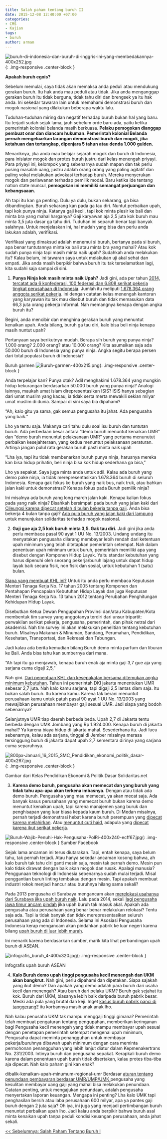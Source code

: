 ```yaml
---
title: Salah paham tentang buruh II
date: 2015-12-08 12:40:00 +07:00
categories:
- CMS
- Kajian
tags:
- buruh
author: arman
---
```


![buruh-di-indonesia-dan-buruh-di-inggris-ini-yang-membedakannya-400x252.jpg](/uploads/buruh-di-indonesia-dan-buruh-di-inggris-ini-yang-membedakannya-400x252.jpg){: .img-responsive .center-block }

**Apakah buruh egois?**

Sebelum memulai, saya tidak akan memaksa anda peduli atau mendukung gerakan buruh. Itu hak anda mau peduli atau tidak. Jika anda menganggap gerakan buruh itu tidak berguna, tidak tahu diri dan brengsek ya itu hak anda. Ini sekedar tawaran lain untuk memahami demonstrasi buruh dan mogok nasional yang dilakukan beberapa waktu lalu.

Tuduhan-tuduhan miring dan negatif terhadap buruh bukan hal yang baru. Itu terjadi sudah sejak lama, jauh sebelum orde baru ada, yaitu ketika pemerintah kolonial belanda masih berkuasa. **Pelaku pemogokan dianggap pembuat onar dan diancam hukuman. Pemerintah kolonial Belanda pernah mengeluarkan larangan demonstrasi buruh dan mogok, jika ketahuan dan tertangkap, dipenjara 5 tahun atau denda 1.000 gulden.**

Menariknya, jika anda mau belajar sejarah mogok dan buruh di Indonesia, para inisiator mogok dan protes buruh justru dari kelas menengah priyayi. Para priyayi ini, kelompok yang sebenarnya sudah mapan dan tak perlu pusing masalah uang, justru adalah orang orang yang paling agitatif dan paling vokal melakukan advokasi terhadap buruh. Mereka menyerukan mogok dan perlawanan terhadap pemilik modal. Baru ketika ide tentang nation state muncul, **pemogokan ini memiliki semangat perjuangan dan kebangsaaan.**

Ah tapi itu kan ga penting. Dulu ya dulu, bukan sekarang, ga bisa dibandingkan. Buruh sekarang kan pada ga tau diri. Nuntut perbaikan upah, tapi kok punya ninja. Katanya gaji kecil, tapi kok minta plesir ke bali dan minta bra yang mahal harganya? Gaji karyawan aja 2,5 juta kok buruh mau minta 3,5 juta dasar ga tahu diri. Tuduhan ini separuh benar tapi banyak salahnya. Untuk menjelaskan ini, hal mudah yang bisa dan perlu anda lakukan adalah, verifikasi.

Verifikasi yang dimaksud adalah menemui si buruh, bertanya pada si buruh, apa benar tuntutannya minta ke bali atau minta bra yang mahal? Atau kok sudah punya ninja tapi masih minta naik upah? Sudahkah anda melakukan itu? Kalau belum, ini tawaran saya untuk melakukan uji akal sehat dan empati. Jika anda masih berpikir bahwa buruh itu tak terselamatkan lagi, kita sudahi saja sampai di sini.

1. **Punya Ninja kok masih minta naik Upah?**
Jadi gini, ada per tahun [2014, tercatat ada 6 konfederasi, 100 federasi dan 6.808 serikat pekerja tingkat perusahaan di Indonesia](http://jabar.tribunnews.com/2012/05/01/sbsi-jumlah-buruh-di-indonesia-terbesar-setelah-cina). Jumlah itu meliputi [1.678.364 orang anggota serikat pekerja](http://www.hukumonline.com/berita/baca/lt55b8691e26785/inilah-data-serikat-pekerja-di-indonesia). ini dengan catatan kelas menengah kantoran yang karyawan itu tak mau disebut buruh dan tidak memasukan data 66,3 juta orang pekerja informal. Nah memangnya kenapa dengan angka buruh itu?

Begini, anda mencibir dan menghina gerakan buruh yang menuntut kenaikan upah. Anda bilang, buruh ga tau diri, kalo bisa beli ninja kenapa masih nuntut upah?

Pertanyaan saya berikutnya mudah. Berapa sih buruh yang punya ninja? 1.000 orang? 2.000 orang? atau 10.000 orang? Kita asumsikan saja ada 50.000 buruh di Indonesia yang punya ninja. Angka segitu berapa persen dari total populasi buruh di Indonesia?

Buruh garmen
![Buruh-garmen-400x215.png](/uploads/Buruh-garmen-400x215.png){: .img-responsive .center-block }

Anda terpelajar kan? Punya otak? Adil menghakimi 1.678.364 yang mungkin hidup kekurangan berdasarkan 50.000 buruh yang punya ninja? Analogi lainnya, maukah umat islam direpresentasikan ISIS? ISIS hanya sebagian dari umat muslim yang kacau, ia tidak serta merta mewakili sekian milyar umat muslim di dunia. Sampai di sini saya bia dipahami?

“Ah, kalo gitu ya sama, gak semua pengusaha itu jahat. Ada pengusaha yang baik.”

Lho ya tentu saja. Makanya cari tahu dulu soal isu buruh dan tuntutan buruh. Ada perbedaan besar antara “demo buruh menuntut kenaikan UMR” dan “demo buruh menuntut pelaksanaan UMR” yang pertama menunutut perbaikan kesejahteraan, yang kedua menuntut pelaksanaan peraturan. Artinya jangan pulul rata gerakan buruh pasti minta naik upah

“Lha iya, tapi itu tidak membenarkan buruh punya ninja, harusnya mereka kan bisa hidup prihatin, beli ninja bisa kok hidup sederhana ga bisa,”

Lho ya sepakat. Saya juga minta anda untuk adil. Kalau ada buruh yang demo pake ninja, ia tidak merepresentasikan 1.678.364 buruh di seluruh Indonesia. Kenapa gak fokus ke buruh yang naik bus, naik truk, atau bahkan jalan kaki untuk demonstrasi? Kenapa fokus pada Buruh pemilik ninja?

Ini misalnya ada buruh yang long march jalan kaki. Kenapa kalian fokus pada yang naik ninja? Bisahkah bersimpati pada buruh yang jalan kaki dari [Cileungsi karena dipecat setelah 4 bulan bekerja tanpa gaji](http://news.liputan6.com/read/2371272/long-march-bandung-jakarta-pembalut-wanita-solusi-kaki-buruh). Anda bisa bekerja 4 bulan tanpa gaji? [Ada pula buruh yang jalan kaki dari lampung](http://www.kspi.or.id/longmarch-buruh-lampung-jakarta-bergerak-menuju-tangerang.html) untuk menunjukan solidaritas terhadap mogok nasional.

2. **Gaji gue aja 2,5 kok buruh minta 3,5. Gak tau diri.**
Jadi gini jika anda perlu membaca pasal 90 ayat 1 UU No. 13/2003. Undang undang itu menyatakan pengusaha dilarang membayar lebih rendah dari ketentuan upah minimum yang telah ditetapkan pemerintah setempat. Nah dalam penentuan upah minimum untuk buruh, pemerintah memiliki apa yang disebut dengan Komponen Hidup Layak. Yaitu standar kebutuhan yang harus dipenuhi oleh seorang pekerja/buruh lajang untuk dapat hidup layak baik secara fisik, non fisik dan sosial, untuk kebutuhan 1 (satu) bulan.

[Siapa yang membuat KHL ini?](http://www.gajimu.com/main/gaji/gaji-minimum/komponen-khl) Untuk itu anda perlu membaca Keputusan Menteri Tenaga Kerja No. 17 tahun 2005 tentang Komponen dan Pentahapan Pencapaian Kebutuhan Hidup Layak dan juga Keputusan Menteri Tenaga Kerja No. 13 tahun 2012 tentang Perubahan Penghitungan Kehidupan Hidup Layak.

Disebutkan Ketua Dewan Pengupahan Provinsi dan/atau Kabupaten/Kota membentuk tim survey yang anggotanya terdiri dari unsur tripartit: perwakilan serikat pekerja, pengusaha, pemerintah, dan pihak netral dari akademisi. Nah tim survey ini akan melakukan penelitian tentang kebutuhan buruh. Misalnya Makanan & Minuman, Sandang, Perumahan, Pendidikan, Kesehatan, Transportasi, dan Rekreasi dan Tabungan.

Jadi kalau ada berita kemudian bilang Buruh demo minta parfum dan liburan ke Bali. Anda bisa tahu kan sumbernya dari mana.

“Ah tapi itu ga menjawab, kenapa buruh enak aja minta gaji 3,7 gue aja yang sarjana cuma digaji 2,5,”

Nah gini. [Dari penentuan KHL dan kesepakatan bersama ditemukan angka minimum kebutuhan](http://www.legal4ukm.com/usaha-perorangan-tidak-bebas-pajak-dan-umr/). Tahun ini pemerintah DKI jakarta menentukan UMR sebesar 2,7 juta. Nah kalo kamu sarjana, tapi digaji 2,5 lantas diam saja. Itu bukan salah buruh. Itu karena kamu. Karena tak berani menuntut perusahaan kamu untuk patuh pasal 90 ayat 1 UU No. 13/2003 yang mewajibkan perusahaan membayar gaji sesuai UMR. Jadi siapa yang bodoh sebenarnya?

Selanjutnya UMR tiap daerah berbeda beda. Upah 2,7 di Jakarta tentu berbeda dengan UMK Jombang yang Rp 1.924.000. Kenapa buruh di jakarta mahal? Ya karena biaya hidup di jakarta mahal. Sesederhana itu. Jadi lucu sebenarnya, kalau ada sarjana, tinggal di Jember misalnya merasa tersinggung buruh di jakarta dapat upah 2,7 sementara dirinya yang sarjana cuma separuhnya.

![800px-Januari_16_2015_SMC_Pendidikan_ekonomi_politik_dasar-400x267.jpg](/uploads/800px-Januari_16_2015_SMC_Pendidikan_ekonomi_politik_dasar-400x267.jpg){: .img-responsive .center-block }

Gambar dari Kelas Pendidikan Ekonomi & Politik Dasar Solidaritas.net

3. **Karena demo buruh, pengusaha akan memecat dan yang buruh yang tidak tahu apa-apa akan terkena imbasnya.**
Dengan atau tidak ada demo buruh. Pengusaha yang mau memecat, ya akan mecat saja. Ada banyak kasus perusahaan yang memecat buruh bukan karena demo menuntut kenaikan upah, tapi karena manajemen yang buruk dan penghisapan yang luar biasa kepada kaum buruh. Di Medan misalnya, pernah terjadi demonstrasi hebat karena buruh perempuan yang [dipecat karena melahirkan](http://news.detik.com/video/140912015/cuti-melahirkan-ratusan-buruh-dipecat). Atau [menuntut cuti haid](http://m.tribunnews.com/regional/2015/09/25/demo-tuntut-cuti-haid-dua-buruh-di-pematangsiantar-dipecat), adapula yang [dipecat karena ikut serikat pekerja](http://solidaritas.net/2015/01/buruh-pt-metindo-dipecat-karena-ikut-serikat-pekerja.html).

![Buruh-Wajib-Penuhi-Hak-Pengusaha-PolRi-400x240-ecff67.jpg](/uploads/Buruh-Wajib-Penuhi-Hak-Pengusaha-PolRi-400x240-ecff67.jpg){: .img-responsive .center-block }
Sumber Facebook 

Sejak lama ancaman ini terus diutarakan. Tapi, entah kenapa, saya belum tahu, tak pernah terjadi. Atau hanya sekedar ancaman kosong bahwa, ah kalo buruh tak tahu diri ganti mesin saja, mesin tak pernah demo. Mesin pun kalo tidak dirawat dengan baik akan mogok dan rusak. Apalagi manusia? Penggunaan teknologi di Indonesia sebenarnya sudah mulai terjadi. Misal penggantian buruh linting tembakau dengan mesin. Tapi apakah membuat industri rokok menjadi hancur atau buruhnya hilang sama sekali?

Pada 2013 pengusaha di Surabaya mengancam akan [merelokasi usahanya dari Surabaya jika upah buruh naik](http://sp.beritasatu.com/home/upah-buruh-mahal-pengusaha-ancam-relokasi-usaha/45338). Lalu pada 2014, sekali [lagi pengusaha jawa timur ancam pindah](http://www.rri.co.id/surabaya/post/berita/119403/ekonomi/pengusaha_ancam_hengkang_jika_umk_tidak_realistis.html) jika upah buruh tak masuk akal. Apakah ada pengusaha atau perusahaan yang benar benar melakukan relokasi? Tentu saja ada. Tapi ia tidak banyak dan tidak merepresentasikan seluruh perusahaan yang ada di Indonesia. Selama ini Asosiasi Pengusaha Indonesia kerap mengancam akan pindahkan pabrik ke luar negeri karena bilang [upah buruh di luar lebih murah](http://economy.okezone.com/read/2015/04/29/320/1142116/gaji-buruh-di-indonesia-nomor-8-terendah-di-asean).

Ini menarik karena berdasarkan sumber, marik kita lihat perbandingan upah buruh di ASEAN.

 
![infografis_buruh_4-400x320.jpg](/uploads/infografis_buruh_4-400x320.jpg){: .img-responsive .center-block }

Infografis upah buruh ASEAN

4. **Kalo Buruh demo upah tinggi pengusaha kecil menengah dan UKM akan bangkrut.**
Nah gini, perlu dipahami dan dipetakan. Siapa sajakah yang ikut demo? Dan apakah yang demo adalah para buruh dari usaha kecil dan menengah? Atau buruh dari pelaku UKM? Buruh gak sejahat itu kok. Buruh dari UKM, biasanya lebih baik daripada buruh pabrik besar. Meski ada pula yang brutal dan keji. Inget [kasus buruh pabrik panci di tanggerang?](http://metro.tempo.co/read/news/2013/05/04/064477936/4-buruh-pabrik-panci-yang-disiksa-masih-anak-anak) itu korbannya masih anak anak lho.

Nah kalau penusaha UKM tak mampu menggaji tinggi gimana? Pemerintah telah membuat pengaturan tentang pengupahan, memberikan keringanan bagi Pengusaha kecil menengah yang tidak mampu membayar upah sesuai dengan penetapan pemerintah setempat mengenai upah minimum, Pengusaha dapat meminta penangguhan untuk membayar pekerja/buruhnya dibawah upah minimum dengan cara meminta permohonan penangguhan yang lebih lanjut diatur dalam Kepmenakertrans No. 231/2003. Intinya buruh dan pengusaha sepakat. Kerapkali buruh demo karena dalam penentuan upah buruh tidak disertakan, kalau protes tiba-tiba aja dipecat. Nah kalo paham gini kan enak?

dibalik-kenaikan-upah-minumum-regional-umr
Berdasar [aturan tentang penundaan pembayaran berdasar UMR/UMP/UMK ](http://www.kemenperin.go.id/artikel/5659/kode-etik)pengusaha yang kesulitan membayar uang gaji yang mahal bisa melakukan penundaan. Catatan penting, untuk mengajukan penundaan, adalah pengusaha menyertakan laporan keuangan. Mengapa ini penting? Lha kalo UMK tapi penghasilan bersih atau laba perusahaan 600 milyar, apa ya pantes gaji buruh dengan 2 juta saja? Oh iya, ini juga yang menjadi pertimbangan buruh menuntut perbaikan upah lho. Jadi kalau anda berpikir bahwa buruh asal minta kenaikan upah tanpa peduli kondisi keuangan perusahaan, anda jahat sekali.

[<< Sebelumnya: Salah Paham Tentang Buruh I](http://ciptamedia.org/salah-paham-terhadap-buruh-i/)